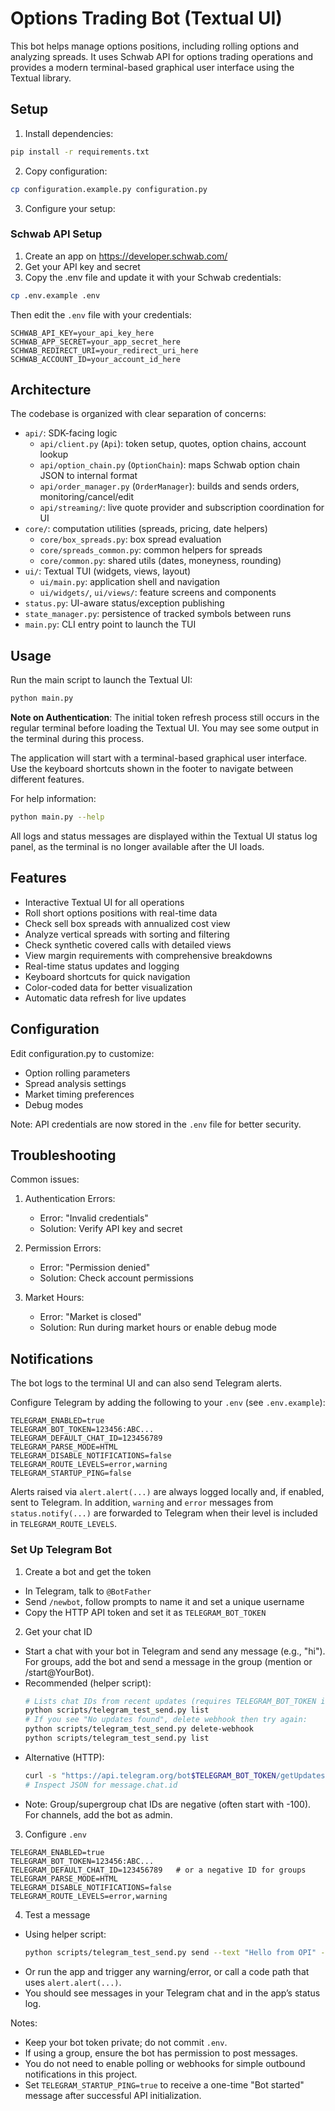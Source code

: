 # Options Trading Bot (Textual UI)

This bot helps manage options positions, including rolling options and analyzing spreads. 
It uses Schwab API for options trading operations and provides a modern terminal-based 
graphical user interface using the Textual library.

## Setup

1. Install dependencies:
```bash
pip install -r requirements.txt
```

2. Copy configuration:
```bash
cp configuration.example.py configuration.py
```

3. Configure your setup:

### Schwab API Setup
1. Create an app on https://developer.schwab.com/
2. Get your API key and secret
3. Copy the .env file and update it with your Schwab credentials:
```bash
cp .env.example .env
```
Then edit the `.env` file with your credentials:
```env
SCHWAB_API_KEY=your_api_key_here
SCHWAB_APP_SECRET=your_app_secret_here
SCHWAB_REDIRECT_URI=your_redirect_uri_here
SCHWAB_ACCOUNT_ID=your_account_id_here
```

## Architecture

The codebase is organized with clear separation of concerns:
- `api/`: SDK-facing logic
  - `api/client.py` (`Api`): token setup, quotes, option chains, account lookup
  - `api/option_chain.py` (`OptionChain`): maps Schwab option chain JSON to internal format
  - `api/order_manager.py` (`OrderManager`): builds and sends orders, monitoring/cancel/edit
  - `api/streaming/`: live quote provider and subscription coordination for UI
- `core/`: computation utilities (spreads, pricing, date helpers)
  - `core/box_spreads.py`: box spread evaluation
  - `core/spreads_common.py`: common helpers for spreads
  - `core/common.py`: shared utils (dates, moneyness, rounding)
- `ui/`: Textual TUI (widgets, views, layout)
  - `ui/main.py`: application shell and navigation
  - `ui/widgets/`, `ui/views/`: feature screens and components
- `status.py`: UI-aware status/exception publishing
- `state_manager.py`: persistence of tracked symbols between runs
- `main.py`: CLI entry point to launch the TUI

## Usage

Run the main script to launch the Textual UI:
```bash
python main.py
```

**Note on Authentication**: The initial token refresh process still occurs in the regular terminal before loading the Textual UI. You may see some output in the terminal during this process.

The application will start with a terminal-based graphical user interface.
Use the keyboard shortcuts shown in the footer to navigate between different features.

For help information:
```bash
python main.py --help
```

All logs and status messages are displayed within the Textual UI status log panel, as the terminal is no longer available after the UI loads.

## Features

- Interactive Textual UI for all operations
- Roll short options positions with real-time data
- Check sell box spreads with annualized cost view
- Analyze vertical spreads with sorting and filtering
- Check synthetic covered calls with detailed views
- View margin requirements with comprehensive breakdowns
- Real-time status updates and logging
- Keyboard shortcuts for quick navigation
- Color-coded data for better visualization
- Automatic data refresh for live updates

## Configuration

Edit configuration.py to customize:
- Option rolling parameters
- Spread analysis settings
- Market timing preferences
- Debug modes

Note: API credentials are now stored in the `.env` file for better security.

## Troubleshooting

Common issues:

1. Authentication Errors:
   - Error: "Invalid credentials"
   - Solution: Verify API key and secret

2. Permission Errors:
   - Error: "Permission denied"
   - Solution: Check account permissions

3. Market Hours:
   - Error: "Market is closed"
   - Solution: Run during market hours or enable debug mode
## Notifications

The bot logs to the terminal UI and can also send Telegram alerts.

Configure Telegram by adding the following to your `.env` (see `.env.example`):

```
TELEGRAM_ENABLED=true
TELEGRAM_BOT_TOKEN=123456:ABC...
TELEGRAM_DEFAULT_CHAT_ID=123456789
TELEGRAM_PARSE_MODE=HTML
TELEGRAM_DISABLE_NOTIFICATIONS=false
TELEGRAM_ROUTE_LEVELS=error,warning
TELEGRAM_STARTUP_PING=false
```

Alerts raised via `alert.alert(...)` are always logged locally and, if enabled, sent to Telegram. In addition, `warning` and `error` messages from `status.notify(...)` are forwarded to Telegram when their level is included in `TELEGRAM_ROUTE_LEVELS`.

### Set Up Telegram Bot

1) Create a bot and get the token
- In Telegram, talk to `@BotFather`
- Send `/newbot`, follow prompts to name it and set a unique username
- Copy the HTTP API token and set it as `TELEGRAM_BOT_TOKEN`

2) Get your chat ID
- Start a chat with your bot in Telegram and send any message (e.g., "hi"). For groups, add the bot and send a message in the group (mention or /start@YourBot).
- Recommended (helper script):
  ```bash
  # Lists chat IDs from recent updates (requires TELEGRAM_BOT_TOKEN in .env)
  python scripts/telegram_test_send.py list
  # If you see "No updates found", delete webhook then try again:
  python scripts/telegram_test_send.py delete-webhook
  python scripts/telegram_test_send.py list
  ```
- Alternative (HTTP):
  ```bash
  curl -s "https://api.telegram.org/bot$TELEGRAM_BOT_TOKEN/getUpdates"
  # Inspect JSON for message.chat.id
  ```
- Note: Group/supergroup chat IDs are negative (often start with -100). For channels, add the bot as admin.

3) Configure `.env`
```env
TELEGRAM_ENABLED=true
TELEGRAM_BOT_TOKEN=123456:ABC...
TELEGRAM_DEFAULT_CHAT_ID=123456789   # or a negative ID for groups
TELEGRAM_PARSE_MODE=HTML
TELEGRAM_DISABLE_NOTIFICATIONS=false
TELEGRAM_ROUTE_LEVELS=error,warning
```

4) Test a message
- Using helper script:
  ```bash
  python scripts/telegram_test_send.py send --text "Hello from OPI" --level warning
  ```
- Or run the app and trigger any warning/error, or call a code path that uses `alert.alert(...)`.
- You should see messages in your Telegram chat and in the app’s status log.

Notes:
- Keep your bot token private; do not commit `.env`.
- If using a group, ensure the bot has permission to post messages.
- You do not need to enable polling or webhooks for simple outbound notifications in this project.
 - Set `TELEGRAM_STARTUP_PING=true` to receive a one-time "Bot started" message after successful API initialization.

